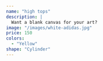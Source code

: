 ```yaml
---
name: "high tops"
description: |
  Want a blank canvas for your art?
image: "/images/white-adidas.jpg"
price: 150
colors:
  - "Yellow"
shape: "Cylinder"
---
```

